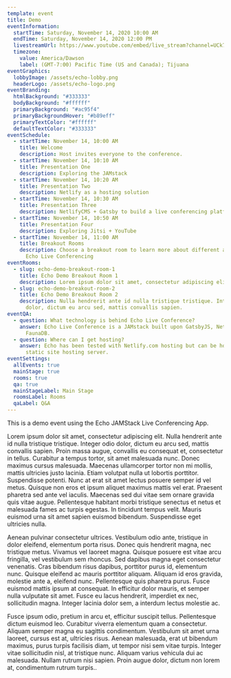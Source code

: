 ```yaml
---
template: event
title: Demo
eventInformation:
  startTime: Saturday, November 14, 2020 10:00 AM
  endTime: Saturday, November 14, 2020 12:00 PM
  livestreamUrl: https://www.youtube.com/embed/live_stream?channel=UCk7NIEfePsYZa-7Q3z1OW6w&autoplay=1&cc_load_policy=1&controls=0&iv_load_policy=3&modestbranding=1
  timezone:
    value: America/Dawson
    label: (GMT-7:00) Pacific Time (US and Canada); Tijuana
eventGraphics:
  lobbyImage: /assets/echo-lobby.png
  headerLogo: /assets/echo-logo.png
eventBranding:
  htmlBackground: "#333333"
  bodyBackground: "#ffffff"
  primaryBackground: "#ac95f4"
  primaryBackgroundHover: "#b89eff"
  primaryTextColor: "#ffffff"
  defaultTextColor: "#333333"
eventSchedule:
  - startTime: November 14, 10:00 AM
    title: Welcome
    description: Host invites everyone to the conference.
  - startTime: November 14, 10:10 AM
    title: Presentation One
    description: Exploring the JAMstack
  - startTime: November 14, 10:20 AM
    title: Presentation Two
    description: Netlify as a hosting solution
  - startTime: November 14, 10:30 AM
    title: Presentation Three
    description: NetlifyCMS + Gatsby to build a live conferencing platform
  - startTime: November 14, 10:50 AM
    title: Presentation Four
    description: Exploring Jitsi + YouTube
  - startTime: November 14, 11:00 AM
    title: Breakout Rooms
    description: Choose a breakout room to learn more about different aspects of
      Echo Live Conferencing
eventRooms:
  - slug: echo-demo-breakout-room-1
    title: Echo Demo Breakout Room 1
    description: Lorem ipsum dolor sit amet, consectetur adipiscing elit.
  - slug: echo-demo-breakout-room-2
    title: Echo Demo Breakout Room 2
    description: Nulla hendrerit ante id nulla tristique tristique. Integer odio
      dolor, dictum eu arcu sed, mattis convallis sapien.
eventQA:
  - question: What technology is behind Echo Live Conference?
    answer: Echo Live Conference is a JAMstack built upon GatsbyJS, NetlifyCMS, and
      FaunaDB.
  - question: Where can I get hosting?
    answer: Echo has been tested with Netlify.com hosting but can be hosted on an
      static site hosting server.
eventSettings:
  allEvents: true
  mainStage: true
  rooms: true
  qa: true
  mainStageLabel: Main Stage
  roomsLabel: Rooms
  qaLabel: Q&A
---
```

This is a demo event using the Echo JAMStack Live Conferencing App.

Lorem ipsum dolor sit amet, consectetur adipiscing elit. Nulla hendrerit ante id nulla tristique tristique. Integer odio dolor, dictum eu arcu sed, mattis convallis sapien. Proin massa augue, convallis eu consequat et, consectetur in tellus. Curabitur a tempus tortor, sit amet malesuada nunc. Donec maximus cursus malesuada. Maecenas ullamcorper tortor non mi mollis, mattis ultricies justo lacinia. Etiam volutpat nulla ut lobortis porttitor. Suspendisse potenti. Nunc at erat sit amet lectus posuere semper id vel metus. Quisque non eros et ipsum aliquet maximus mattis vel erat. Praesent pharetra sed ante vel iaculis. Maecenas sed dui vitae sem ornare gravida quis vitae augue. Pellentesque habitant morbi tristique senectus et netus et malesuada fames ac turpis egestas. In tincidunt tempus velit. Mauris euismod urna sit amet sapien euismod bibendum. Suspendisse eget ultricies nulla.

Aenean pulvinar consectetur ultrices. Vestibulum odio ante, tristique in dolor eleifend, elementum porta risus. Donec quis hendrerit magna, nec tristique metus. Vivamus vel laoreet magna. Quisque posuere est vitae arcu fringilla, vel vestibulum sem rhoncus. Sed dapibus magna eget consectetur venenatis. Cras bibendum risus dapibus, porttitor purus id, elementum nunc. Quisque eleifend ac mauris porttitor aliquam. Aliquam id eros gravida, molestie ante a, eleifend nunc. Pellentesque quis pharetra purus. Fusce euismod mattis ipsum at consequat. In efficitur dolor mauris, et semper nulla vulputate sit amet. Fusce eu lacus hendrerit, imperdiet ex nec, sollicitudin magna. Integer lacinia dolor sem, a interdum lectus molestie ac.

Fusce ipsum odio, pretium in arcu et, efficitur suscipit tellus. Pellentesque dictum euismod leo. Curabitur viverra elementum quam a consectetur. Aliquam semper magna eu sagittis condimentum. Vestibulum sit amet urna laoreet, cursus est at, ultricies risus. Aenean malesuada, erat ut bibendum maximus, purus turpis facilisis diam, ut tempor nisi sem vitae turpis. Integer vitae sollicitudin nisl, at tristique nunc. Aliquam varius vehicula dui ac malesuada. Nullam rutrum nisi sapien. Proin augue dolor, dictum non lorem at, condimentum rutrum turpis..